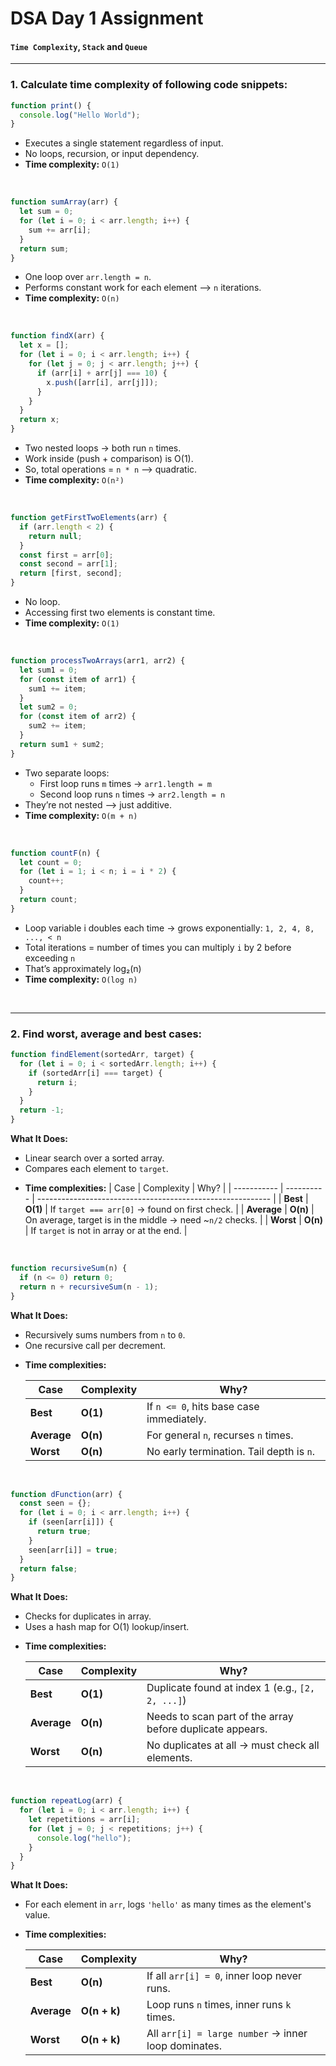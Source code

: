# DSA Day 1 Assignment

#### `Time Complexity`, `Stack` and `Queue`

---

### 1. Calculate time complexity of following code snippets:

```js
function print() {
  console.log("Hello World");
}
```

- Executes a single statement regardless of input.
- No loops, recursion, or input dependency.
- ******Time complexity:****** `O(1)`

<br>

```js
function sumArray(arr) {
  let sum = 0;
  for (let i = 0; i < arr.length; i++) {
    sum += arr[i];
  }
  return sum;
}
```

- One loop over `arr.length = n`.
- Performs constant work for each element --> `n` iterations.
- ****Time complexity:**** `O(n)`

<br>

```js
function findX(arr) {
  let x = [];
  for (let i = 0; i < arr.length; i++) {
    for (let j = 0; j < arr.length; j++) {
      if (arr[i] + arr[j] === 10) {
        x.push([arr[i], arr[j]]);
      }
    }
  }
  return x;
}
```

- Two nested loops → both run `n` times.
- Work inside (push + comparison) is O(1).
- So, total operations = `n * n` --> quadratic.
- ****Time complexity:**** `O(n²)`

<br>

```js
function getFirstTwoElements(arr) {
  if (arr.length < 2) {
    return null;
  }
  const first = arr[0];
  const second = arr[1];
  return [first, second];
}
```

- No loop.
- Accessing first two elements is constant time.
- ****Time complexity:**** `O(1)`

<br>

```js
function processTwoArrays(arr1, arr2) {
  let sum1 = 0;
  for (const item of arr1) {
    sum1 += item;
  }
  let sum2 = 0;
  for (const item of arr2) {
    sum2 += item;
  }
  return sum1 + sum2;
}
```

- Two separate loops:
  - First loop runs `m` times → `arr1.length = m`
  - Second loop runs `n` times → `arr2.length = n`
- They’re not nested --> just additive.
- ****Time complexity:**** `O(m + n)`

<br>

```js
function countF(n) {
  let count = 0;
  for (let i = 1; i < n; i = i * 2) {
    count++;
  }
  return count;
}
```

- Loop variable i doubles each time → grows exponentially: `1, 2, 4, 8, ..., < n`
- Total iterations = number of times you can multiply `i` by 2 before exceeding `n`
- That’s approximately log₂(n)
- ****Time complexity:**** `O(log n)`

<br>

---

### 2. Find worst, average and best cases:

```js
function findElement(sortedArr, target) {
  for (let i = 0; i < sortedArr.length; i++) {
    if (sortedArr[i] === target) {
      return i;
    }
  }
  return -1;
}
```

**What It Does:**

- Linear search over a sorted array.
- Compares each element to `target`.

* ****Time complexities:****
  | Case | Complexity | Why? |
  | ----------- | ---------- | ---------------------------------------------------------- |
  | **Best** | **O(1)** | If `target === arr[0]` -> found on first check. |
  | **Average** | **O(n)** | On average, target is in the middle -> need \~`n/2` checks. |
  | **Worst** | **O(n)** | If `target` is not in array or at the end. |

<br>

```js
function recursiveSum(n) {
  if (n <= 0) return 0;
  return n + recursiveSum(n - 1);
}
```

**What It Does:**

- Recursively sums numbers from `n` to `0`.
- One recursive call per decrement.

* ****Time complexities:****

  | Case        | Complexity | Why?                                     |
  | ----------- | ---------- | ---------------------------------------- |
  | **Best**    | **O(1)**   | If `n <= 0`, hits base case immediately. |
  | **Average** | **O(n)**   | For general `n`, recurses `n` times.     |
  | **Worst**   | **O(n)**   | No early termination. Tail depth is `n`. |

<br>

```js
function dFunction(arr) {
  const seen = {};
  for (let i = 0; i < arr.length; i++) {
    if (seen[arr[i]]) {
      return true;
    }
    seen[arr[i]] = true;
  }
  return false;
}
```

**What It Does:**

- Checks for duplicates in array.
- Uses a hash map for O(1) lookup/insert.

* ****Time complexities:****

  | Case        | Complexity | Why?                                                      |
  | ----------- | ---------- | --------------------------------------------------------- |
  | **Best**    | **O(1)**   | Duplicate found at index 1 (e.g., `[2, 2, ...]`)          |
  | **Average** | **O(n)**   | Needs to scan part of the array before duplicate appears. |
  | **Worst**   | **O(n)**   | No duplicates at all -> must check all elements.           |

  <br>

```js
function repeatLog(arr) {
  for (let i = 0; i < arr.length; i++) {
    let repetitions = arr[i];
    for (let j = 0; j < repetitions; j++) {
      console.log("hello");
    }
  }
}
```

**What It Does:**

- For each element in `arr`, logs `'hello'` as many times as the element's value.

* ****Time complexities:****

  | Case        | Complexity   | Why?                                                |
  | ----------- | ------------ | --------------------------------------------------- |
  | **Best**    | **O(n)**     | If all `arr[i] = 0`, inner loop never runs.         |
  | **Average** | **O(n + k)** | Loop runs `n` times, inner runs `k` times.          |
  | **Worst**   | **O(n + k)** | All `arr[i] = large number` -> inner loop dominates. |
